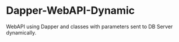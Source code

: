 # Dapper-WebAPI-Dynamic
WebAPI using Dapper and classes with parameters sent to DB Server dynamically.

